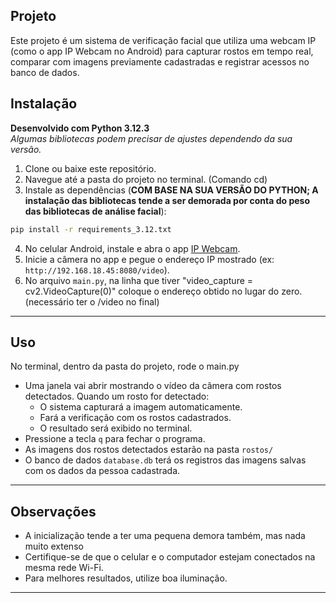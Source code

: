 ## Projeto

Este projeto é um sistema de verificação facial que utiliza uma webcam IP (como o app IP Webcam no Android) para capturar rostos em tempo real, comparar com imagens previamente cadastradas e registrar acessos no banco de dados.


## Instalação

**Desenvolvido com Python 3.12.3**  
*Algumas bibliotecas podem precisar de ajustes dependendo da sua versão.*


1. Clone ou baixe este repositório.
2. Navegue até a pasta do projeto no terminal. (Comando cd)
3. Instale as dependências (**COM BASE NA SUA VERSÃO DO PYTHON; A instalação das bibliotecas tende a ser demorada por conta do peso das bibliotecas de análise facial**):

```bash
pip install -r requirements_3.12.txt
```

4. No celular Android, instale e abra o app [IP Webcam](https://play.google.com/store/apps/details?id=com.pas.webcam).
5. Inicie a câmera no app e pegue o endereço IP mostrado (ex: `http://192.168.18.45:8080/video`).
6. No arquivo `main.py`, na linha que tiver "video_capture = cv2.VideoCapture(0)" coloque o endereço obtido no lugar do zero. (necessário ter o /video no final)

---

## Uso

No terminal, dentro da pasta do projeto, rode o main.py

- Uma janela vai abrir mostrando o vídeo da câmera com rostos detectados.
Quando um rosto for detectado:
   - O sistema capturará a imagem automaticamente.
   - Fará a verificação com os rostos cadastrados.
   - O resultado será exibido no terminal.
- Pressione a tecla `q` para fechar o programa.
- As imagens dos rostos detectados estarão na pasta `rostos/`
- O banco de dados `database.db` terá os registros das imagens salvas com os dados da pessoa cadastrada.

---

## Observações

- A inicialização tende a ter uma pequena demora também, mas nada muito extenso
- Certifique-se de que o celular e o computador estejam conectados na mesma rede Wi-Fi.
- Para melhores resultados, utilize boa iluminação.

---

